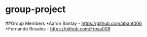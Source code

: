 # group-project


##Group Members 
*Aaron Bantay - https://github.com/abant006
*Fernando Rosales - https://github.com/Frosa009
